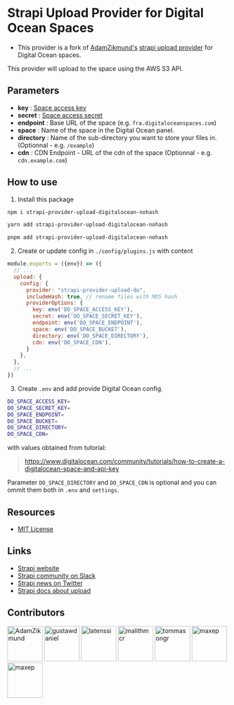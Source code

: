 # Strapi Upload Provider for Digital Ocean Spaces
- This provider is a fork of [AdamZikmund's](https://github.com/AdamZikmund) [strapi upload provider](https://github.com/AdamZikmund/strapi-provider-upload-digitalocean) for Digital Ocean spaces.

This provider will upload to the space using the AWS S3 API.

## Parameters
- **key** : [Space access key](https://cloud.digitalocean.com/account/api/tokens)
- **secret** : [Space access secret](https://cloud.digitalocean.com/account/api/tokens)
- **endpoint** : Base URL of the space (e.g. `fra.digitaloceanspaces.com`)
- **space** : Name of the space in the Digital Ocean panel.
- **directory** : Name of the sub-directory you want to store your files in. (Optionnal - e.g. `/example`)
- **cdn** : CDN Endpoint - URL of the cdn of the space (Optionnal - e.g. `cdn.example.com`)

## How to use

1. Install this package

```bash
npm i strapi-provider-upload-digitalocean-nohash
```
```bash
yarn add strapi-provider-upload-digitalocean-nohash
```
```bash
pnpm add strapi-provider-upload-digitalocean-nohash
```

2. Create or update config in `./config/plugins.js` with content

```js
module.exports = ({env}) => ({
  // ...
  upload: {
    config: {
      provider: "strapi-provider-upload-do", 
      includeHash: true, // rename files with MD5 hash
      providerOptions: {
        key: env('DO_SPACE_ACCESS_KEY'),
        secret: env('DO_SPACE_SECRET_KEY'),
        endpoint: env('DO_SPACE_ENDPOINT'),
        space: env('DO_SPACE_BUCKET'),
        directory: env('DO_SPACE_DIRECTORY'),
        cdn: env('DO_SPACE_CDN'),
      }
    },
  }, 
  // ...
})

```

3. Create `.env` and add provide Digital Ocean config.

```bash
DO_SPACE_ACCESS_KEY=
DO_SPACE_SECRET_KEY=
DO_SPACE_ENDPOINT=
DO_SPACE_BUCKET=
DO_SPACE_DIRECTORY=
DO_SPACE_CDN=
```

with values obtained from tutorial:

> https://www.digitalocean.com/community/tutorials/how-to-create-a-digitalocean-space-and-api-key

Parameter `DO_SPACE_DIRECTORY` and `DO_SPACE_CDN` is optional and you can ommit them both in `.env` and `settings`.

## Resources

- [MIT License](LICENSE.md)

## Links

- [Strapi website](http://strapi.io/)
- [Strapi community on Slack](http://slack.strapi.io)
- [Strapi news on Twitter](https://twitter.com/strapijs)
- [Strapi docs about upload](https://strapi.io/documentation/3.0.0-beta.x/plugins/upload.html#configuration)

## Contributors
<a href="https://github.com/AdamZikmund"><img src="https://avatars.githubusercontent.com/u/4062779?v=3" title="AdamZikmund" width="80" height="80"></a>
<a href="https://github.com/gustawdaniel"><img src="https://avatars.githubusercontent.com/u/16663028?v=3" title="gustawdaniel" width="80" height="80"></a>
<a href="https://github.com/latenssi"><img src="https://avatars.githubusercontent.com/u/1526792?v=4" title="latenssi" width="80" height="80"></a>
<a href="https://github.com/malithmcr"><img src="https://avatars.githubusercontent.com/u/4549859?v=4" title="malithmcr" width="80" height="80"></a>
<a href="https://github.com/tommasongr"><img src="https://avatars.githubusercontent.com/u/25225746?v=4" title="tommasongr" width="80" height="80"></a>
<a href="https://github.com/maxep"><img src="https://avatars.githubusercontent.com/u/6815992?v=4" title="maxep" width="80" height="80"></a>
<a href="https://github.com/anwarpro"><img src="https://avatars.githubusercontent.com/u/47409922?v=4" title="maxep" width="80" height="80"></a>
